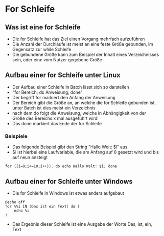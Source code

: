 # For Schleife

## Was ist eine for Schleife
+ Die for Schleife hat das Ziel einen Vorgang mehrfach aufzuführen
+ Die Anzahl der Durchläufe ist meist an eine feste Größe gebunden, im Gegensatz zur while Schleife
+ Die gebundene Größe kann zum Beispiel der Inhalt eines Verzeichnisses sein, oder eine vom
Nutzer gegebene Größe

## Aufbau einer for Schleife unter Linux
+ Der Aufbau einer Schleife in Batch lässt sich so darstellen
+ "for Bereich; do Anweisung; done"
+ Der begriff for markiert den Anfang der Anweisung
+ Der Bereich gibt die Größe an, an welche die for Schleife gebunden ist, unter Batch ist dies meist ein Verzeichnis
+ nach dem do folgt die Anweisung, welche in Abhängigkeit von der Größe des Bereichs x mal ausgeführt wird
+ Das done markiert das Ende der for Schleife

### Beispiele
+ Das folgende Beispiel gibt den String "Hallo Welt: $i" aus
+ $i ist hierbei eine Laufvariable, die am Anfang auf 0 gesetzt wird und bis auf neun ansteigt
``` Batch
for ((i=0;i<=10;i++)); do echo Hallo Welt: $i; done
```

## Aufbau einer for Schleife unter Windows
+ Die for Schleife in Windows ist etwas anders aufgebaut

``` Batch
@echo off
for %%i IN (Das ist ein Text) do (
    echo %i
)
```
+ Das Ergebnis dieser Schleife ist eine Ausgabe der Worte Das, ist, ein, Text

